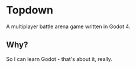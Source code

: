 # Topdown
 A multiplayer battle arena game written in Godot 4.

 ## Why?
 So I can learn Godot - that's about it, really.
